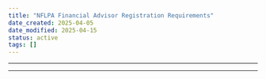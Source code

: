 ```yaml
---
title: "NFLPA Financial Advisor Registration Requirements"
date_created: 2025-04-05
date_modified: 2025-04-15
status: active
tags: []
---
```


---

---



